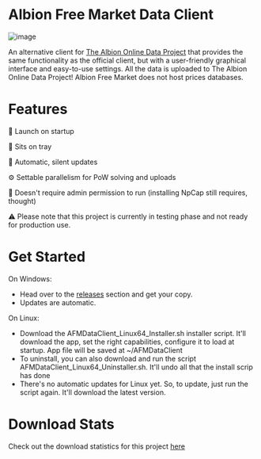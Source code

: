 # Albion Free Market Data Client

![image](https://github.com/JPCodeCraft/AlbionDataAvalonia/assets/11092613/6ab7caab-8dc4-4dfc-95a9-95b17b8841ca)

An alternative client for [The Albion Online Data Project](https://www.albion-online-data.com/) that provides the same functionality as the official client, but with a user-friendly graphical interface and easy-to-use settings.
All the data is uploaded to The Albion Online Data Project! Albion Free Market does not host prices databases.

# Features

🚀 Launch on startup

📌 Sits on tray

🔄 Automatic, silent updates

⚙️ Settable parallelism for PoW solving and uploads

🤌 Doesn't require admin permission to run (installing NpCap still requires, thought)

⚠️ Please note that this project is currently in testing phase and not ready for production use.

# Get Started
On Windows:
- Head over to the [releases](https://github.com/JPCodeCraft/AlbionDataAvalonia/releases) section and get your copy.
- Updates are automatic.

On Linux:
- Download the AFMDataClient_Linux64_Installer.sh installer script. It'll download the app, set the right capabilities, configure it to load at startup. App file will be saved at ~/AFMDataClient
- To uninstall, you can also download and run the script AFMDataClient_Linux64_Uninstaller.sh. It'll undo all that the install scrip has done
- There's no automatic updates for Linux yet. So, to update, just run the script again. It'll download the latest version.

# Download Stats
Check out the download statistics for this project [here](https://tooomm.github.io/github-release-stats/?username=jpcodecraft&repository=AlbionDataAvalonia)

